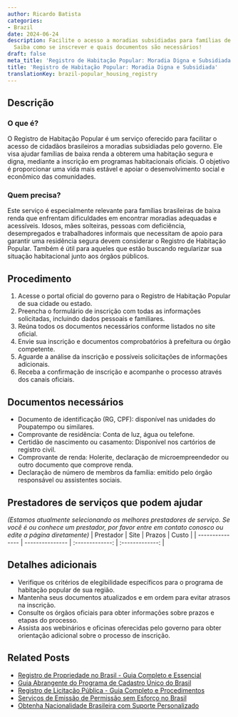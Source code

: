 ```yaml
---
author: Ricardo Batista
categories:
- Brazil
date: 2024-06-24
description: Facilite o acesso a moradias subsidiadas para famílias de baixa renda.
  Saiba como se inscrever e quais documentos são necessários!
draft: false
meta_title: 'Registro de Habitação Popular: Moradia Digna e Subsidiada'
title: 'Registro de Habitação Popular: Moradia Digna e Subsidiada'
translationKey: brazil-popular_housing_registry
---
```



## Descrição
### O que é?
O Registro de Habitação Popular é um serviço oferecido para facilitar o acesso de cidadãos brasileiros a moradias subsidiadas pelo governo. Ele visa ajudar famílias de baixa renda a obterem uma habitação segura e digna, mediante a inscrição em programas habitacionais oficiais. O objetivo é proporcionar uma vida mais estável e apoiar o desenvolvimento social e econômico das comunidades.

### Quem precisa?
Este serviço é especialmente relevante para famílias brasileiras de baixa renda que enfrentam dificuldades em encontrar moradias adequadas e acessíveis. Idosos, mães solteiras, pessoas com deficiência, desempregados e trabalhadores informais que necessitam de apoio para garantir uma residência segura devem considerar o Registro de Habitação Popular. Também é útil para aqueles que estão buscando regularizar sua situação habitacional junto aos órgãos públicos.

## Procedimento

1. Acesse o portal oficial do governo para o Registro de Habitação Popular de sua cidade ou estado.
2. Preencha o formulário de inscrição com todas as informações solicitadas, incluindo dados pessoais e familiares.
3. Reúna todos os documentos necessários conforme listados no site oficial.
4. Envie sua inscrição e documentos comprobatórios à prefeitura ou órgão competente.
5. Aguarde a análise da inscrição e possíveis solicitações de informações adicionais.
6. Receba a confirmação de inscrição e acompanhe o processo através dos canais oficiais.

## Documentos necessários

- Documento de identificação (RG, CPF): disponível nas unidades do Poupatempo ou similares.
- Comprovante de residência: Conta de luz, água ou telefone.
- Certidão de nascimento ou casamento: Disponível nos cartórios de registro civil.
- Comprovante de renda: Holerite, declaração de microempreendedor ou outro documento que comprove renda.
- Declaração de número de membros da família: emitido pelo órgão responsável ou assistentes sociais.

## Prestadores de serviços que podem ajudar
_(Estamos atualmente selecionando os melhores prestadores de serviço. Se você é ou conhece um prestador, por favor entre em contato conosco ou edite a página diretamente)_
| Prestador        |     Site     |     Prazos    |       Custo      |
| --------------- | --------------- |  :-------------: | :-------------: |

## Detalhes adicionais

- Verifique os critérios de elegibilidade específicos para o programa de habitação popular de sua região.
- Mantenha seus documentos atualizados e em ordem para evitar atrasos na inscrição.
- Consulte os órgãos oficiais para obter informações sobre prazos e etapas do processo.
- Assista aos webinários e oficinas oferecidas pelo governo para obter orientação adicional sobre o processo de inscrição.
## Related Posts

- [Registro de Propriedade no Brasil - Guia Completo e Essencial](https://tramitit.com/pt/guides/brazil/registro_de_im%C3%B3veis/)
- [Guia Abrangente do Programa de Cadastro Único do Brasil](https://tramitit.com/pt/guides/brazil/cadastro_%C3%BAnico/)
- [Registro de Licitação Pública - Guia Completo e Procedimentos](https://tramitit.com/pt/guides/brazil/inscri%C3%A7%C3%A3o_em_concursos_p%C3%BAblicos/)
- [Serviços de Emissão de Permissão sem Esforço no Brasil](https://tramitit.com/pt/guides/brazil/emiss%C3%A3o_de_alvar%C3%A1/)
- [Obtenha Nacionalidade Brasileira com Suporte Personalizado](https://tramitit.com/pt/guides/brazil/solicita%C3%A7%C3%A3o_de_nacionalidade/)